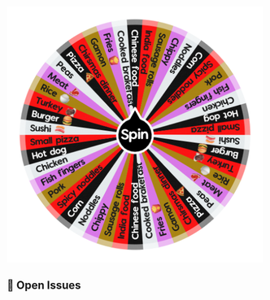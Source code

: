 ![Project Screenshot](https://github.com/tgilly93/Dinner_Generator_React/blob/main/images/Dinner_Generator_React_thumb.png?raw=true)

## 🚀 Open Issues


<!-- ISSUES-START -->

<!-- ISSUES-END -->
